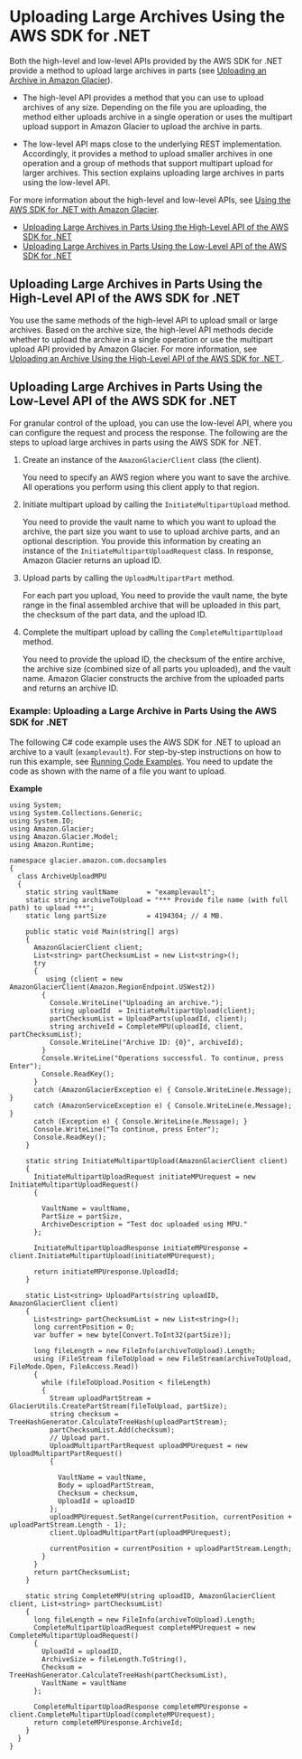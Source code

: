# Uploading Large Archives Using the AWS SDK for \.NET<a name="uploading-an-archive-mpu-using-dotnet"></a>

Both the high\-level and low\-level APIs provided by the AWS SDK for \.NET provide a method to upload large archives in parts \(see [Uploading an Archive in Amazon Glacier](uploading-an-archive.md)\)\. 

+ The high\-level API provides a method that you can use to upload archives of any size\. Depending on the file you are uploading, the method either uploads archive in a single operation or uses the multipart upload support in Amazon Glacier to upload the archive in parts\.

+ The low\-level API maps close to the underlying REST implementation\. Accordingly, it provides a method to upload smaller archives in one operation and a group of methods that support multipart upload for larger archives\. This section explains uploading large archives in parts using the low\-level API\.

For more information about the high\-level and low\-level APIs, see [Using the AWS SDK for \.NET with Amazon Glacier](using-aws-sdk-for-dot-net.md)\.


+ [Uploading Large Archives in Parts Using the High\-Level API of the AWS SDK for \.NET](#uploading-an-archive-in-parts-highlevel-using-dotnet)
+ [Uploading Large Archives in Parts Using the Low\-Level API of the AWS SDK for \.NET](#uploading-an-archive-in-parts-lowlevel-using-dotnet)

## Uploading Large Archives in Parts Using the High\-Level API of the AWS SDK for \.NET<a name="uploading-an-archive-in-parts-highlevel-using-dotnet"></a>

You use the same methods of the high\-level API to upload small or large archives\. Based on the archive size, the high\-level API methods decide whether to upload the archive in a single operation or use the multipart upload API provided by Amazon Glacier\. For more information, see [Uploading an Archive Using the High\-Level API of the AWS SDK for \.NET ](uploading-an-archive-single-op-using-dotnet.md#uploading-an-archive-single-op-highlevel-using-dotnet)\.

## Uploading Large Archives in Parts Using the Low\-Level API of the AWS SDK for \.NET<a name="uploading-an-archive-in-parts-lowlevel-using-dotnet"></a>

For granular control of the upload, you can use the low\-level API, where you can configure the request and process the response\. The following are the steps to upload large archives in parts using the AWS SDK for \.NET\.

1. Create an instance of the `AmazonGlacierClient` class \(the client\)\. 

   You need to specify an AWS region where you want to save the archive\. All operations you perform using this client apply to that region\. 

1. Initiate multipart upload by calling the `InitiateMultipartUpload` method\.

   You need to provide the vault name to which you want to upload the archive, the part size you want to use to upload archive parts, and an optional description\. You provide this information by creating an instance of the `InitiateMultipartUploadRequest` class\. In response, Amazon Glacier returns an upload ID\.

1. Upload parts by calling the `UploadMultipartPart` method\. 

   For each part you upload, You need to provide the vault name, the byte range in the final assembled archive that will be uploaded in this part, the checksum of the part data, and the upload ID\. 

1. Complete the multipart upload by calling the `CompleteMultipartUpload` method\.

   You need to provide the upload ID, the checksum of the entire archive, the archive size \(combined size of all parts you uploaded\), and the vault name\. Amazon Glacier constructs the archive from the uploaded parts and returns an archive ID\.

### Example: Uploading a Large Archive in Parts Using the AWS SDK for \.NET<a name="upload-archive-mpu-dotnet-example"></a>

The following C\# code example uses the AWS SDK for \.NET to upload an archive to a vault \(`examplevault`\)\. For step\-by\-step instructions on how to run this example, see [Running Code Examples](using-aws-sdk-for-dot-net.md#setting-up-and-testing-sdk-dotnet)\. You need to update the code as shown with the name of a file you want to upload\.

**Example**  

```
using System;
using System.Collections.Generic;
using System.IO;
using Amazon.Glacier;
using Amazon.Glacier.Model;
using Amazon.Runtime;

namespace glacier.amazon.com.docsamples
{
  class ArchiveUploadMPU
  {
    static string vaultName       = "examplevault";
    static string archiveToUpload = "*** Provide file name (with full path) to upload ***";
    static long partSize          = 4194304; // 4 MB.

    public static void Main(string[] args)
    {
      AmazonGlacierClient client;
      List<string> partChecksumList = new List<string>();
      try
      {
         using (client = new AmazonGlacierClient(Amazon.RegionEndpoint.USWest2)) 
        {
          Console.WriteLine("Uploading an archive.");
          string uploadId  = InitiateMultipartUpload(client);
          partChecksumList = UploadParts(uploadId, client);
          string archiveId = CompleteMPU(uploadId, client, partChecksumList);
          Console.WriteLine("Archive ID: {0}", archiveId);
        }
        Console.WriteLine("Operations successful. To continue, press Enter");
        Console.ReadKey();
      }
      catch (AmazonGlacierException e) { Console.WriteLine(e.Message); }
      catch (AmazonServiceException e) { Console.WriteLine(e.Message); }
      catch (Exception e) { Console.WriteLine(e.Message); }
      Console.WriteLine("To continue, press Enter");
      Console.ReadKey();
    }

    static string InitiateMultipartUpload(AmazonGlacierClient client)
    {
      InitiateMultipartUploadRequest initiateMPUrequest = new InitiateMultipartUploadRequest()
      {

        VaultName = vaultName,
        PartSize = partSize,
        ArchiveDescription = "Test doc uploaded using MPU."
      };

      InitiateMultipartUploadResponse initiateMPUresponse = client.InitiateMultipartUpload(initiateMPUrequest);

      return initiateMPUresponse.UploadId;
    }

    static List<string> UploadParts(string uploadID, AmazonGlacierClient client)
    {
      List<string> partChecksumList = new List<string>();
      long currentPosition = 0;
      var buffer = new byte[Convert.ToInt32(partSize)];

      long fileLength = new FileInfo(archiveToUpload).Length;
      using (FileStream fileToUpload = new FileStream(archiveToUpload, FileMode.Open, FileAccess.Read))
      {
        while (fileToUpload.Position < fileLength)
        {
          Stream uploadPartStream = GlacierUtils.CreatePartStream(fileToUpload, partSize);
          string checksum = TreeHashGenerator.CalculateTreeHash(uploadPartStream);
          partChecksumList.Add(checksum);
          // Upload part.
          UploadMultipartPartRequest uploadMPUrequest = new UploadMultipartPartRequest()
          {

            VaultName = vaultName,
            Body = uploadPartStream,
            Checksum = checksum,
            UploadId = uploadID
          };
          uploadMPUrequest.SetRange(currentPosition, currentPosition + uploadPartStream.Length - 1);
          client.UploadMultipartPart(uploadMPUrequest);

          currentPosition = currentPosition + uploadPartStream.Length;
        }
      }
      return partChecksumList;
    }

    static string CompleteMPU(string uploadID, AmazonGlacierClient client, List<string> partChecksumList)
    {
      long fileLength = new FileInfo(archiveToUpload).Length;
      CompleteMultipartUploadRequest completeMPUrequest = new CompleteMultipartUploadRequest()
      {
        UploadId = uploadID,
        ArchiveSize = fileLength.ToString(),
        Checksum = TreeHashGenerator.CalculateTreeHash(partChecksumList),
        VaultName = vaultName
      };

      CompleteMultipartUploadResponse completeMPUresponse = client.CompleteMultipartUpload(completeMPUrequest);
      return completeMPUresponse.ArchiveId;
    }
  }
}
```